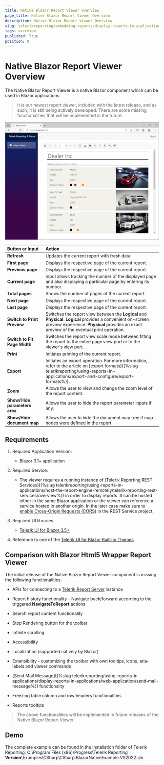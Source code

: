 ```yaml
---
title: Native Blazor Report Viewer Overview
page_title: Native Blazor Report Viewer Overview
description: Native Blazor Report Viewer Overview
slug: telerikreporting/embedding-reports/display-reports-in-applications/web-application/native-blazor-report-viewer/overview
tags: overview
published: True
position: 0
---
```


<style>
table th:first-of-type {
	width: 25%;
}
table th:nth-of-type(2) {
	width: 75%;
}
</style>

# Native Blazor Report Viewer Overview

The Native Blazor Report Viewer is a native Blazor component which can be used in Blazor applications. 

> It is our newest report viewer, included with the latest release, and as such, it is still being actively developed. There are some missing functionalities that will be implemented in the future.

![Native Blazor Report Viewer image](../images/NativeBlazorReportViewer/NativeBlazorReportViewer.png)

|Button or Input|Action
|:---|:---
|__Refresh__|Updates the current report with fresh data.
|__First page__|Displays the respective page of the current report.
|__Previous page__|Displays the respective page of the current report.
|__Current page__|Input allows tracking the number of the displayed page and also displaying a particular page by entering its number.
|__Total pages__|Shows the number of pages of the current report.
|__Next page__|Displays the respective page of the current report.
|__Last page__|Displays the respective page of the current report.
|__Switch to Print Preview__|Switches the report view between the __Logical__ and __Physical__. __Logical__ provides a convenient on-screen preview experience. __Physical__ provides an exact preview of the eventual print operation.
|__Switch to Fit Page Width__|Switches the report view scale mode between fitting the report to the entire page view port or to the viewer's view port. 
|__Print__|Initiates printing of the current report.
|__Export__|Initiates an export operation. For more information, refer to the article on [export formats]({%slug telerikreporting/using-reports-in-applications/export-and-configure/export-formats%}). 
|__Zoom__|Allows the user to view and change the zoom level of the report content.
|__Show/Hide parameters area__|Allows the user to hide the report parameter inputs if any.
|__Show/Hide document map__|Allows the user to hide the document map tree if map nodes were defined in the report.


## Requirements

1. Required Application Version: 

   + Blazor 3.1+ application 

1. Required Service: 

   + The viewer requires a running instance of [Telerik Reporting REST Services]({%slug telerikreporting/using-reports-in-applications/host-the-report-engine-remotely/telerik-reporting-rest-services/overview%}) in order to display reports. It can be hosted either in the same Blazor application or the viewer can reference a service hosted in another origin. In the later case make sure to [enable Cross-Origin Requests (CORS)](https://docs.microsoft.com/en-us/aspnet/core/security/cors?view=aspnetcore-3.1) in the REST Service project. 

1. Required UI libraries:

   + [Telerik UI for Blazor 3.5+](https://docs.telerik.com/blazor-ui/introduction) 

1. Reference to one of the [Telerik UI for Blazor Built-in Themes](https://docs.telerik.com/blazor-ui/styling-and-themes/overview)

## Comparison with Blazor Html5 Wrapper Report Viewer

The initial release of the Native Blazor Report Viewer component is missing the following functionalities:

- APIs for connecting to a [Telerik Report Server](https://www.telerik.com/report-server) instance

- Report history functionality - Navigate back/forward according to the triggered __NavigateToReport__ actions

- Search report content functionality

- Stop Rendering button for the toolbar

- Infinite scrolling

- Accessibility

- Localization (supported natively by Blazor)

- Extensibility - customizing the toolbar with own tooltips, icons, aria-labels and viewer commands

- [Send Mail Message]({%slug telerikreporting/using-reports-in-applications/display-reports-in-applications/web-application/send-mail-message%}) functionality

- Freezing table column and row headers functionalities

- Reports tooltips

> The above functionalities will be implemented in future releases of the Native Blazor Report Viewer

## Demo

The complete example can be found in the installation folder of Telerik Reporting: C:\Program Files (x86)\Progress\Telerik Reporting __Version__\Examples\CSharp\CSharp.BlazorNativeExample.VS2022.sln. 
